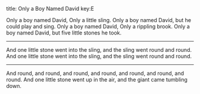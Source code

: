 title: Only a Boy Named David
key:E

Only a boy named David, 
Only a little sling.
Only a boy named David, 
but he could play and sing.
Only a boy named David, 
Only a rippling brook.
Only a boy named David, 
but five little stones he took.

---

And one little stone
went into the sling, 
and the sling
went round and round.
And one little stone
went into the sling, 
and the sling
went round and round.

---

And round, and round, 
and round, and round, 
and round, and round, and round.
And one little stone 
went up in the air, 
and the giant came tumbling down.
